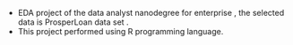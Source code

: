 - EDA project of the data analyst nanodegree for enterprise , the selected data is ProsperLoan data set .  
- This project performed using R programming language.
